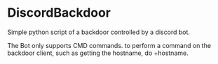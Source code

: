 # DiscordBackdoor
Simple python script of a backdoor controlled by a discord bot.

The Bot only supports CMD commands. to perform a command on the backdoor client, such as getting the hostname, do +hostname.
